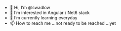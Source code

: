 - 👋 Hi, I’m @swadlow
- 👀 I’m interested in Angular / Net6 stack
- 🌱 I’m currently learning everyday
- 📫 How to reach me ...not ready to be reached ...yet

<!---
swadlow/swadlow is a ✨ special ✨ repository because its `README.md` (this file) appears on your GitHub profile.
You can click the Preview link to take a look at your changes.
--->
